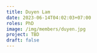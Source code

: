 ```yaml
---
title: Duyen Lam
date: 2023-06-14T04:02:03+07:00
roles: PhD
image: /img/members/duyen.jpg
project: TBD
draft: false
---
```


